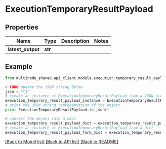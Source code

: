 # ExecutionTemporaryResultPayload


## Properties
Name | Type | Description | Notes
------------ | ------------- | ------------- | -------------
**latest_output** | **str** |  | 

## Example

```python
from multinode_shared.api_client.models.execution_temporary_result_payload import ExecutionTemporaryResultPayload

# TODO update the JSON string below
json = "{}"
# create an instance of ExecutionTemporaryResultPayload from a JSON string
execution_temporary_result_payload_instance = ExecutionTemporaryResultPayload.from_json(json)
# print the JSON string representation of the object
print ExecutionTemporaryResultPayload.to_json()

# convert the object into a dict
execution_temporary_result_payload_dict = execution_temporary_result_payload_instance.to_dict()
# create an instance of ExecutionTemporaryResultPayload from a dict
execution_temporary_result_payload_form_dict = execution_temporary_result_payload.from_dict(execution_temporary_result_payload_dict)
```
[[Back to Model list]](../README.md#documentation-for-models) [[Back to API list]](../README.md#documentation-for-api-endpoints) [[Back to README]](../README.md)


